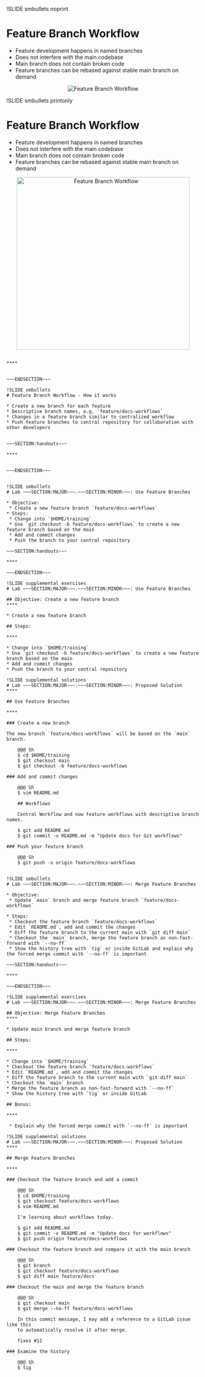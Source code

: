 !SLIDE smbullets noprint
# Feature Branch Workflow

* Feature development happens in named branches
* Does not interfere with the main codebase
* Main branch does not contain broken code
* Feature branches can be rebased against stable main branch on demand

<center><img src="../../_images/workflows/git_feature_branch_workflow_01.png" alt="Feature Branch Workflow"/></center>

!SLIDE smbullets printonly
# Feature Branch Workflow

* Feature development happens in named branches
* Does not interfere with the main codebase
* Main branch does not contain broken code
* Feature branches can be rebased against stable main branch on demand

<center><img src="../../_images/workflows/git_feature_branch_workflow_01.png" style="width:450px" alt="Feature Branch Workflow"/></center>

~~~SECTION:handouts~~~

****


~~~ENDSECTION~~~

!SLIDE smbullets
# Feature Branch Workflow - How it works

* Create a new branch for each feature
* Descriptive branch names, e.g. `feature/docs-workflows`
* Changes in a feature branch similar to centralized workflow
* Push feature branches to central repository for collaboration with other developers


~~~SECTION:handouts~~~

****


~~~ENDSECTION~~~


!SLIDE smbullets
# Lab ~~~SECTION:MAJOR~~~.~~~SECTION:MINOR~~~: Use Feature Branches

* Objective:
 * Create a new feature branch `feature/docs-workflows`
* Steps:
 * Change into `$HOME/training`
 * Use `git checkout -b feature/docs-workflows` to create a new feature branch based on the main
 * Add and commit changes
 * Push the branch to your central repository

~~~SECTION:handouts~~~

****

~~~ENDSECTION~~~

!SLIDE supplemental exercises
# Lab ~~~SECTION:MAJOR~~~.~~~SECTION:MINOR~~~: Use Feature Branches

## Objective: Create a new feature branch
****

* Create a new feature branch

## Steps:

****

* Change into `$HOME/training`
* Use `git checkout -b feature/docs-workflows` to create a new feature branch based on the main
* Add and commit changes
* Push the branch to your central repository

!SLIDE supplemental solutions
# Lab ~~~SECTION:MAJOR~~~.~~~SECTION:MINOR~~~: Proposed Solution
****

## Use Feature Branches

****

### Create a new branch

The new branch `feature/docs-workflows` will be based on the `main` branch.

    @@@ Sh
    $ cd $HOME/training
    $ git checkout main
    $ git checkout -b feature/docs-workflows

### Add and commit changes

    @@@ Sh
    $ vim README.md

    ## Workflows

    Central Workflow and now feature workflows with descriptive branch names.

    $ git add README.md
    $ git commit -v README.md -m "Update docs for Git workflows"

### Push your feature branch

    @@@ Sh
    $ git push -u origin feature/docs-workflows


!SLIDE smbullets
# Lab ~~~SECTION:MAJOR~~~.~~~SECTION:MINOR~~~: Merge Feature Branches

* Objective:
 * Update `main` branch and merge feature branch `feature/docs-workflows`

* Steps:
 * Checkout the feature branch `feature/docs-workflows`
 * Edit `README.md`, add and commit the changes
 * Diff the feature branch to the current main with `git diff main`
 * Checkout the `main` branch, merge the feature branch as non-fast-forward with `--no-ff`
 * Show the history tree with `tig` or inside GitLab and explain why the forced merge commit with `--no-ff` is important

~~~SECTION:handouts~~~

****

~~~ENDSECTION~~~

!SLIDE supplemental exercises
# Lab ~~~SECTION:MAJOR~~~.~~~SECTION:MINOR~~~: Merge Feature Branches

## Objective: Merge Feature Branches
****

* Update main branch and merge feature branch

## Steps:

****

* Change into `$HOME/training`
* Checkout the feature branch `feature/docs-workflows`
* Edit `README.md`, add and commit the changes
* Diff the feature branch to the current main with `git diff main`
* Checkout the `main` branch
* Merge the feature branch as non-fast-forward with `--no-ff`
* Show the history tree with `tig` or inside GitLab

## Bonus:

****

 * Explain why the forced merge commit with `--no-ff` is important

!SLIDE supplemental solutions
# Lab ~~~SECTION:MAJOR~~~.~~~SECTION:MINOR~~~: Proposed Solution
****

## Merge Feature Branches

****

### Checkout the feature branch and add a commit

    @@@ Sh
    $ cd $HOME/training
    $ git checkout feature/docs-workflows
    $ vim README.md

    I'm learning about workflows today.

    $ git add README.md
    $ git commit -v README.md -m "Update docs for workflows"
    $ git push origin feature/docs-workflows

### Checkout the feature branch and compare it with the main branch

    @@@ Sh
    $ git branch
    $ git checkout feature/docs-workflows
    $ git diff main feature/docs

### Checkout the main and merge the feature branch

    @@@ Sh
    $ git checkout main
    $ git merge --no-ff feature/docs-workflows

    In this commit message, I may add a reference to a GitLab issue like this
    to automatically resolve it after merge.

    fixes #12

### Examine the history

    @@@ Sh
    $ tig






